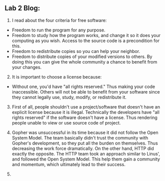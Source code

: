 ## Lab 2 Blog:

1. I read about the four criteria for free software:
 * Freedom to run the program for any purpose.
 * Freedom to study how the program works, and change it so it does your computing as you wish. Access to the source code is a precondition for this.
 * Freedom to redistribute copies so you can help your neighbor.
 * Freedom to distribute copies of your modified versions to others. By doing this you can give the whole community a chance to benefit from your changes.

2. It is important to choose a license because:
 * Without one, you'd have "all rights reserved." Thus making your code inaccessible. Others will not be able to benefit from your software since they cannot legally use, study, modify, or redistribute it.

3. First of all, people shouldn't use a project/software that doesn't have an explicit license because it is illegal. Technically the developers have "all rights reserved" if the software doesn't have a license. Thus rendering people unable to view or use source code of project.

4. Gopher was unsuccessful in its time because it did not follow the Open System Model. The team basically didn't trust the community with Gopher's development, so they put all the burden on themselves. Thus decreasing the work force dramatically. On the other hand, HTTP did exactly the opposite. The HTTP team took an approach similar to Linus', and followed the Open System Model. This help them gain a community and momentum, which ultimately lead to their success.

5. 
